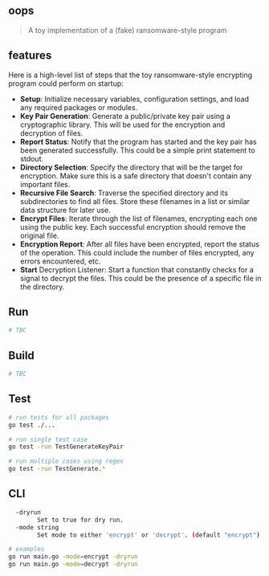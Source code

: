 ## oops

> A toy implementation of a (fake) ransomware-style program

## features

Here is a high-level list of steps that the toy ransomware-style encrypting program could perform on startup:

- **Setup**: Initialize necessary variables, configuration settings, and load any required packages or modules.
- **Key Pair Generation**: Generate a public/private key pair using a cryptographic library. This will be used for the encryption and decryption of files.
- **Report Status**: Notify that the program has started and the key pair has been generated successfully. This could be a simple print statement to stdout.
- **Directory Selection**: Specify the directory that will be the target for encryption. Make sure this is a safe directory that doesn't contain any important files.
- **Recursive File Search**: Traverse the specified directory and its subdirectories to find all files. Store these filenames in a list or similar data structure for later use.
- **Encrypt Files**: Iterate through the list of filenames, encrypting each one using the public key. Each successful encryption should remove the original file.
- **Encryption Report**: After all files have been encrypted, report the status of the operation. This could include the number of files encrypted, any errors encountered, etc.
- **Start** Decryption Listener: Start a function that constantly checks for a signal to decrypt the files. This could be the presence of a specific file in the directory.

## Run

```bash
# TBC
```

## Build

```bash
# TBC
```

## Test

```bash
# run tests for all packages
go test ./...

# run single test case
go test -run TestGenerateKeyPair

# run multiple cases using regex
go test -run TestGenerate.*
```

## CLI

```bash
  -dryrun
        Set to true for dry run.
  -mode string
        Set mode to either 'encrypt' or 'decrypt'. (default "encrypt")

# examples
go run main.go -mode=encrypt -dryrun
go run main.go -mode=decrypt -dryrun
```